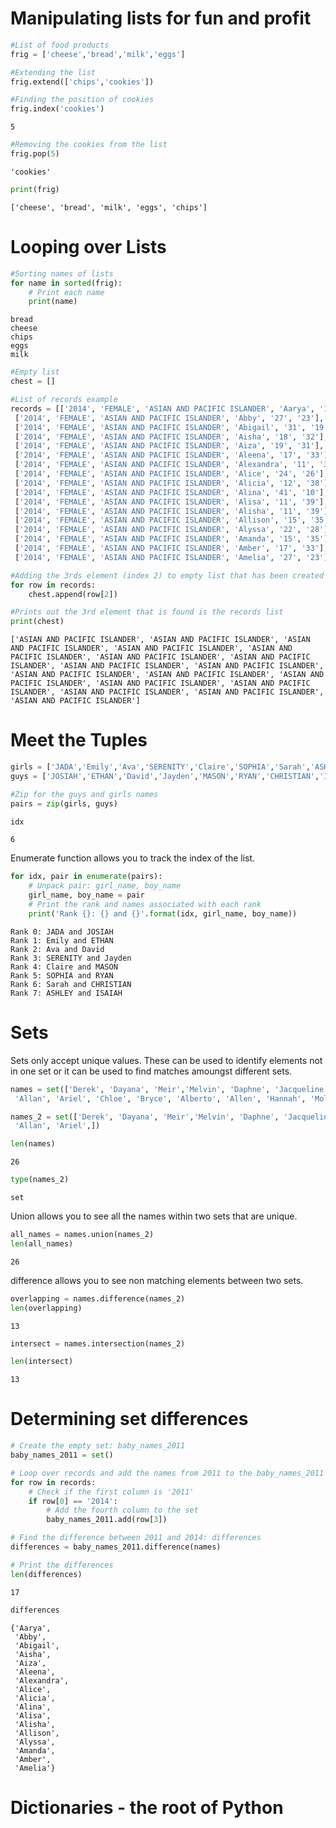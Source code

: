 # Manipulating lists for fun and profit


```python
#List of food products
frig = ['cheese','bread','milk','eggs']
```


```python
#Extending the list 
frig.extend(['chips','cookies'])
```


```python
#Finding the position of cookies
frig.index('cookies')
```




    5




```python
#Removing the cookies from the list
frig.pop(5)
```




    'cookies'




```python
print(frig)
```

    ['cheese', 'bread', 'milk', 'eggs', 'chips']


# Looping over Lists


```python
#Sorting names of lists
for name in sorted(frig):
    # Print each name
    print(name)
```

    bread
    cheese
    chips
    eggs
    milk



```python
#Empty list
chest = []
```


```python
#List of records example
records = [['2014', 'FEMALE', 'ASIAN AND PACIFIC ISLANDER', 'Aarya', '10', '40'], 
 ['2014', 'FEMALE', 'ASIAN AND PACIFIC ISLANDER', 'Abby', '27', '23'], 
 ['2014', 'FEMALE', 'ASIAN AND PACIFIC ISLANDER', 'Abigail', '31', '19'], 
 ['2014', 'FEMALE', 'ASIAN AND PACIFIC ISLANDER', 'Aisha', '18', '32'], 
 ['2014', 'FEMALE', 'ASIAN AND PACIFIC ISLANDER', 'Aiza', '19', '31'], 
 ['2014', 'FEMALE', 'ASIAN AND PACIFIC ISLANDER', 'Aleena', '17', '33'], 
 ['2014', 'FEMALE', 'ASIAN AND PACIFIC ISLANDER', 'Alexandra', '11', '39'], 
 ['2014', 'FEMALE', 'ASIAN AND PACIFIC ISLANDER', 'Alice', '24', '26'], 
 ['2014', 'FEMALE', 'ASIAN AND PACIFIC ISLANDER', 'Alicia', '12', '38'], 
 ['2014', 'FEMALE', 'ASIAN AND PACIFIC ISLANDER', 'Alina', '41', '10'], 
 ['2014', 'FEMALE', 'ASIAN AND PACIFIC ISLANDER', 'Alisa', '11', '39'], 
 ['2014', 'FEMALE', 'ASIAN AND PACIFIC ISLANDER', 'Alisha', '11', '39'],
 ['2014', 'FEMALE', 'ASIAN AND PACIFIC ISLANDER', 'Allison', '15', '35'], 
 ['2014', 'FEMALE', 'ASIAN AND PACIFIC ISLANDER', 'Alyssa', '22', '28'], 
 ['2014', 'FEMALE', 'ASIAN AND PACIFIC ISLANDER', 'Amanda', '15', '35'], 
 ['2014', 'FEMALE', 'ASIAN AND PACIFIC ISLANDER', 'Amber', '17', '33'], 
 ['2014', 'FEMALE', 'ASIAN AND PACIFIC ISLANDER', 'Amelia', '27', '23']]
```


```python
#Adding the 3rds element (index 2) to empty list that has been created 
for row in records:
    chest.append(row[2])
```


```python
#Prints out the 3rd element that is found is the records list
print(chest)
```

    ['ASIAN AND PACIFIC ISLANDER', 'ASIAN AND PACIFIC ISLANDER', 'ASIAN AND PACIFIC ISLANDER', 'ASIAN AND PACIFIC ISLANDER', 'ASIAN AND PACIFIC ISLANDER', 'ASIAN AND PACIFIC ISLANDER', 'ASIAN AND PACIFIC ISLANDER', 'ASIAN AND PACIFIC ISLANDER', 'ASIAN AND PACIFIC ISLANDER', 'ASIAN AND PACIFIC ISLANDER', 'ASIAN AND PACIFIC ISLANDER', 'ASIAN AND PACIFIC ISLANDER', 'ASIAN AND PACIFIC ISLANDER', 'ASIAN AND PACIFIC ISLANDER', 'ASIAN AND PACIFIC ISLANDER', 'ASIAN AND PACIFIC ISLANDER', 'ASIAN AND PACIFIC ISLANDER']


# Meet the Tuples



```python
girls = ['JADA','Emily','Ava','SERENITY','Claire','SOPHIA','Sarah','ASHLEY']
guys = ['JOSIAH','ETHAN','David','Jayden','MASON','RYAN','CHRISTIAN','ISAIAH']
```


```python
#Zip for the guys and girls names 
pairs = zip(girls, guys)
```


```python
idx
```




    6



Enumerate function allows you to track the index of the list. 


```python
for idx, pair in enumerate(pairs):
    # Unpack pair: girl_name, boy_name
    girl_name, boy_name = pair
    # Print the rank and names associated with each rank
    print('Rank {}: {} and {}'.format(idx, girl_name, boy_name))
```

    Rank 0: JADA and JOSIAH
    Rank 1: Emily and ETHAN
    Rank 2: Ava and David
    Rank 3: SERENITY and Jayden
    Rank 4: Claire and MASON
    Rank 5: SOPHIA and RYAN
    Rank 6: Sarah and CHRISTIAN
    Rank 7: ASHLEY and ISAIAH


# Sets

Sets only accept unique values. These can be used to identify elements not in one set or it can be used to find matches amoungst different sets.


```python
names = set(['Derek', 'Dayana', 'Meir','Melvin', 'Daphne', 'Jacqueline', 'David', 'Julian', 'Alston', 'Neil', 'Antonio',
 'Allan', 'Ariel', 'Chloe', 'Bryce', 'Alberto', 'Allen', 'Hannah', 'Molly', 'Fatima','Yahya', 'Vanessa','Carmen','Luciana','Rochel','Kyle'])
```


```python
names_2 = set(['Derek', 'Dayana', 'Meir','Melvin', 'Daphne', 'Jacqueline', 'David', 'Julian', 'Alston', 'Neil', 'Antonio',
 'Allan', 'Ariel',])
```


```python
len(names)
```




    26




```python
type(names_2)
```




    set



Union allows you to see all the names within two sets that are unique.


```python
all_names = names.union(names_2)
len(all_names)
```




    26



difference allows you to see non matching elements between two sets.


```python
overlapping = names.difference(names_2)
len(overlapping)
```




    13




```python
intersect = names.intersection(names_2)
```


```python
len(intersect)
```




    13



# Determining set differences


```python
# Create the empty set: baby_names_2011
baby_names_2011 = set()
```


```python
# Loop over records and add the names from 2011 to the baby_names_2011 set
for row in records:
    # Check if the first column is '2011'
    if row[0] == '2014':
        # Add the fourth column to the set
        baby_names_2011.add(row[3])

# Find the difference between 2011 and 2014: differences
differences = baby_names_2011.difference(names)


```


```python
# Print the differences
len(differences)
```




    17




```python
differences
```




    {'Aarya',
     'Abby',
     'Abigail',
     'Aisha',
     'Aiza',
     'Aleena',
     'Alexandra',
     'Alice',
     'Alicia',
     'Alina',
     'Alisa',
     'Alisha',
     'Allison',
     'Alyssa',
     'Amanda',
     'Amber',
     'Amelia'}



# Dictionaries - the root of Python




```python

```
